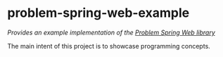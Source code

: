 # problem-spring-web-example

_Provides an example implementation of the  [Problem Spring Web library](https://github.com/zalando/problem-spring-web)_

The main intent of this project is to showcase programming concepts.